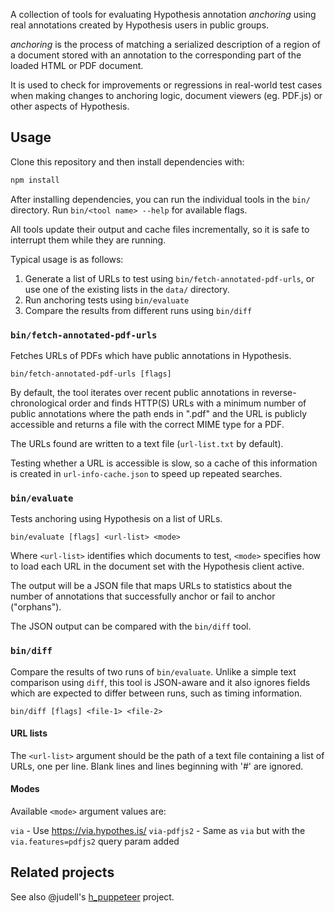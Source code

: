 A collection of tools for evaluating Hypothesis annotation _anchoring_ using
real annotations created by Hypothesis users in public groups.

_anchoring_ is the process of matching a serialized description of a region
of a document stored with an annotation to the corresponding part of the
loaded HTML or PDF document.

It is used to check for improvements or regressions
in real-world test cases when making changes to anchoring logic, document
viewers (eg. PDF.js) or other aspects of Hypothesis.

## Usage

Clone this repository and then install dependencies with:

```sh
npm install
```

After installing dependencies, you can run the individual tools in the `bin/`
directory. Run `bin/<tool name> --help` for available flags.

All tools update their output and cache files incrementally, so it is safe to
interrupt them while they are running.

Typical usage is as follows:

1. Generate a list of URLs to test using `bin/fetch-annotated-pdf-urls`, or
   use one of the existing lists in the `data/` directory.
2. Run anchoring tests using `bin/evaluate`
3. Compare the results from different runs using `bin/diff`

### `bin/fetch-annotated-pdf-urls`

Fetches URLs of PDFs which have public annotations in Hypothesis.

```
bin/fetch-annotated-pdf-urls [flags]
```

By default, the tool iterates over recent public annotations in
reverse-chronological order and finds HTTP(S) URLs with a minimum number of
public annotations where the path ends in ".pdf" and the URL is publicly
accessible and returns a file with the correct MIME type for a PDF.

The URLs found are written to a text file (`url-list.txt` by default).

Testing whether a URL is accessible is slow, so a cache of this information is
created in `url-info-cache.json` to speed up repeated searches.

### `bin/evaluate`

Tests anchoring using Hypothesis on a list of URLs.

```
bin/evaluate [flags] <url-list> <mode>
```

Where `<url-list>` identifies which documents to test, `<mode>` specifies
how to load each URL in the document set with the Hypothesis client active.

The output will be a JSON file that maps URLs to statistics about the number
of annotations that successfully anchor or fail to anchor ("orphans").

The JSON output can be compared with the `bin/diff` tool.

### `bin/diff`

Compare the results of two runs of `bin/evaluate`. Unlike a simple text
comparison using `diff`, this tool is JSON-aware and it also ignores fields
which are expected to differ between runs, such as timing information.

```
bin/diff [flags] <file-1> <file-2>
```

#### URL lists

The `<url-list>` argument should be the path of a text file containing
a list of URLs, one per line. Blank lines and lines beginning with '#' are
ignored.

#### Modes

Available `<mode>` argument values are:

`via` - Use https://via.hypothes.is/
`via-pdfjs2` - Same as `via` but with the `via.features=pdfjs2` query param added

## Related projects

See also @judell's [h_puppeteer](https://github.com/judell/h_puppeteer) project.
